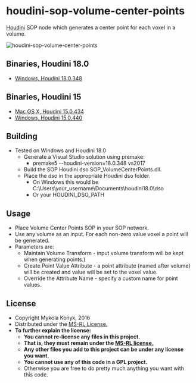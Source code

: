 # houdini-sop-volume-center-points

[Houdini](http://www.sidefx.com/index.php) SOP node which generates a center point for each voxel in a volume.

![houdini-sop-volume-center-points](http://i.imgur.com/4oS43vh.png)

## Binaries, Houdini 18.0
* [Windows, Houdini 18.0.348](https://github.com/ttvd/houdini-sop-color-lut/releases/download/H18/houdini.sop.color.lut.18.0.348.rar)

## Binaries, Houdini 15
* [Mac OS X, Houdini 15.0.434](https://github.com/ttvd/houdini-sop-volume-center-points/releases/download/1.0.1/houdini.sop.volume.center.points.15.0.434.osx.tar.gz)
* [Windows, Houdini 15.0.440](https://github.com/ttvd/houdini-sop-volume-center-points/releases/download/1.0.1/houdini.sop.volume.center.points.15.0.440.win.rar)

## Building

* Tested on Windows and Houdini 18.0
    * Generate a Visual Studio solution using premake:
        * premake5 --houdini-version=18.0.348 vs2017
    * Build the SOP Houdini dso SOP_VolumeCenterPoints.dll.
    * Place the dso in the appropriate Houdini dso folder.
        * On Windows this would be C:\Users\your_username\Documents\houdini18.0\dso
        * Or your HOUDINI_DSO_PATH

## Usage

* Place Volume Center Points SOP in your SOP network.
* Use any volume as an input. For each non-zero value voxel a point will be generated.
* Parameters are:
    * Maintain Volume Transform - input volume transform will be kept when generating points.)
    * Create Point Value Attribute - a point attribute (named after volume) will be created and value will be set to the voxel value.
    * Override the Attribute Name - specify a custom name for point values.

## License

* Copyright Mykola Konyk, 2016
* Distributed under the [MS-RL License.](http://opensource.org/licenses/MS-RL)
* **To further explain the license:**
  * **You cannot re-license any files in this project.**
  * **That is, they must remain under the [MS-RL license.](http://opensource.org/licenses/MS-RL)**
  * **Any other files you add to this project can be under any license you want.**
  * **You cannot use any of this code in a GPL project.**
  * Otherwise you are free to do pretty much anything you want with this code.
